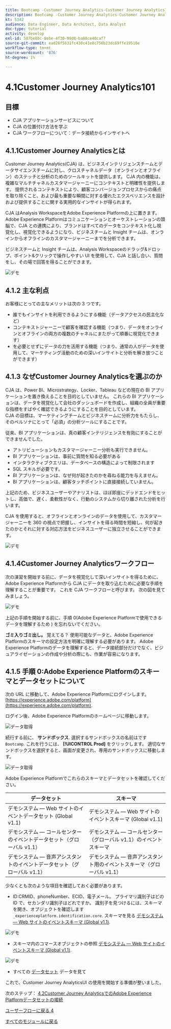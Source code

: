 ```yaml
---
title: Bootcamp -Customer Journey Analytics-Customer Journey Analytics101
description: Bootcamp -Customer Journey Analytics-Customer Journey Analytics101
kt: 5342
audience: Data Engineer, Data Architect, Data Analyst
doc-type: tutorial
activity: develop
exl-id: 587be8bc-8ebe-4f30-99d8-ba88ce40caf7
source-git-commit: ead28f5631fc430c41e8c756b23dc69ffe19510e
workflow-type: tm+mt
source-wordcount: '876'
ht-degree: 1%

---
```


# 4.1Customer Journey Analytics101

## 目標

- CJA アプリケーションサービスについて
- CJA の位置付け方法を学ぶ
- CJA ワークフローについて：データ接続からインサイトへ

## 4.1.1Customer Journey Analyticsとは

Customer Journey Analytics(CJA) は、ビジネスインテリジェンスチームとデータサイエンスチームに対し、クロスチャネルデータ（オンラインとオフライン）のステッチと分析のためのツールキットを提供します。 CJA 内の機能は、複雑なマルチチャネルカスタマージャーニーにコンテキストと明確性を提供します。 提供されるコンテキストにより、顧客コンバージョンプロセスからの痛点を取り除くこと、および最も重要な瞬間に対する優れたエクスペリエンスを設計および提供することに関する実用的なインサイトが得られます。

CJA はAnalysis WorkspaceをAdobe Experience Platformの上に置きます。 Adobe Experience Platformはコミュニケーションとオーケストレーションの頭脳で、CJA との連携により、ブランドはすべてのデータをコンテキスト化し視覚化し、視覚化できるようになり、ビジネスチームと Insight チームは、オンラインからオフラインのカスタマージャーニーまでを分析できます。

ビジネスチームと Insight チームは、Analysis Workspaceのドラッグ&amp;ドロップ、ポイント&amp;クリックで操作しやすい UI を使用して、CJA と話し合い、質問をし、その場で回答を得ることができます。

![デモ](./images/cja-adv-analysis1.png)

## 4.1.2 主な利点

お客様にとっての主なメリットは次の 3 つです。

- 誰でもインサイトを利用できるようにする機能（データアクセスの民主化など）
- コンテキストジャーニーで顧客を確認する機能（つまり、データをオンラインとオフラインの両方の複数のチャネルにまたがって順番に視覚化できます）
- を必要とせずにデータの力を活用する機能（つまり、通常の人がデータを使用して、マーケティング活動のための深いインサイトと分析を解き放つことができます）

## 4.1.3 なぜCustomer Journey Analyticsを選ぶのか

CJA は、Power BI、Microstrategy、Locker、Tableau などの現在の BI アプリケーションを置き換えることを目的としていません。 これらの BI アプリケーションは、データを視覚化して会社のダッシュボードを作成し、組織の全員が重要な指標をすばやく確認できるようにすることを目的としています。\
CJA の目標は、マーケティングチームとビジネスチームに分析力をもたらし、そのペルソナにとって「必須」の分析ツールにすることです。

従来、BI アプリケーションは、真の顧客インテリジェンスを有効にすることができませんでした。

- アトリビューションもカスタマージャーニー分析も実行できません。
- BI アプリケーションは、事前に質問を知る必要がある
- インタラクティブクエリは、データベースの構造によって制限されます
- SQL スキルが必要です。
- BI アプリケーションは、なぜ何が起きたのかを尋ねる能力を与えません。
- BI アプリケーションは、顧客タッチポイントに直接接続していません。

上記のため、ビジネスユーザーやアナリストは、ほぼ即座にデッドエンドをヒットし、高価で、遅く、柔軟性がなく、行動のシステムから切り離された分析を行います。

CJA を使用すると、オフラインとオンラインのデータを使用して、カスタマージャーニーを 360 の視点で把握し、インサイトを得る時間を短縮し、何が起きたのかとそれに対する対応方法をビジネスユーザーに独立させることができます。

![デモ](./images/cja-use-case.png)

## 4.1.4Customer Journey Analyticsワークフロー

次の演習を開始する前に、データを視覚化して深いインサイトを得るために、Adobe Experience Platformから CJA にデータを取り込むために必要な手順を理解することが重要です。 これを CJA ワークフローと呼びます。 次の図を見てみましょう。

![デモ](./images/cja-work-flow.jpg)

上記の手順を開始する前に、手順 0(Adobe Experience Platformで使用できるデータを理解するため ) を忘れないでください。

**ゴミ入りゴミ出し。** 覚えてる？ 使用可能なデータと、Adobe Experience Platformのスキーマの設定方法を明確に理解する必要があります。 Adobe Experience Platformのデータを理解すると、データ接続部分だけでなく、ビジュアライゼーションの作成や分析の際にも、作業が容易になります。

## 4.1.5 手順 0:Adobe Experience Platformのスキーマとデータセットについて

次の URL に移動して、Adobe Experience Platformにログインします。 [https://experience.adobe.com/platform](https://experience.adobe.com/platform).

ログイン後、Adobe Experience Platformのホームページに移動します。

![データ取得](../uc1/images/home.png)

続行する前に、 **サンドボックス**. 選択するサンドボックスの名前はです ``Bootcamp``. これを行うには、 **[!UICONTROL Prod]** をクリックします。 適切なサンドボックスを選択すると、画面が変更され、専用のサンドボックスに移動します。

![データ取得](../uc1/images/sb1.png)

Adobe Experience Platformでこれらのスキーマとデータセットを確認してください。

| データセット | スキーマ |
| ----------------- |-------------| 
| デモシステム — Web サイトのイベントデータセット (Global v1.1) | デモシステム — Web サイトのイベントスキーマ (Global v1.1) |
| デモシステム — コールセンターのイベントデータセット（グローバル v1.1） | デモシステム — コールセンター（グローバル v1.1）のイベントスキーマ |
| デモシステム — 音声アシスタントのイベントデータセット（グローバル v1.1） | デモシステム — 音声アシスタント用のイベントスキーマ（グローバル v1.1） |

少なくとも次のような項目を確認しておく必要があります。

- ID:CRMID、phoneNumber、ECID、電子メール。 プライマリ識別子はどの ID で、セカンダリ識別子はどれですか。
識別子を見つけるには、スキーマを開き、オブジェクトを確認します `_experienceplatform.identification.core`. スキーマを見る [デモシステム — Web サイトのイベントスキーマ (Global v1.1)](https://experience.adobe.com/platform/schema).

![デモ](./images/identity.png)

- スキーマ内のコマースオブジェクトの参照 [デモシステム — Web サイトのイベントスキーマ (Global v1.1)](https://experience.adobe.com/platform/schema).

![デモ](./images/commerce.png)

- すべての [データセット](https://experience.adobe.com/platform/dataset/browse?limit=50&amp;page=1&amp;sortDescending=1&amp;sortField=created) データを見て

これで、Customer Journey AnalyticsUI の使用を開始する準備が整いました。

次のステップ： [4.2Customer Journey AnalyticsでのAdobe Experience Platformデータセットの接続](./ex2.md)

[ユーザーフローに戻る 4](./uc4.md)

[すべてのモジュールに戻る](../../overview.md)

